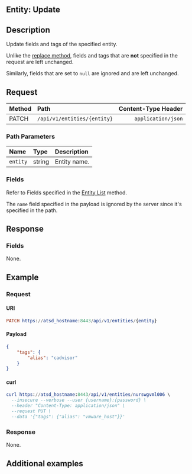 ## Entity: Update

## Description

Update fields and tags of the specified entity.

Unlike the [replace method](create-or-replace.md), fields and tags that are **not** specified in the request are left unchanged.

Similarly, fields that are set to `null` are ignored and are left unchanged.

## Request

| **Method** | **Path** | **Content-Type Header**|
|:---|:---|---:|
| PATCH | `/api/v1/entities/{entity}` | `application/json` |

### Path Parameters

|**Name**|**Type**|**Description**|
|:---|:---|:---|
| `entity` |string|Entity name.|

### Fields

Refer to Fields specified in the [Entity List](list.md#fields) method.

The `name` field specified in the payload is ignored by the server since it's specified in the path.

## Response

### Fields

None.

## Example

### Request

#### URI

```elm
PATCH https://atsd_hostname:8443/api/v1/entities/{entity}
```

#### Payload

```json
{
    "tags": {
        "alias": "cadvisor"
    }
}
```

#### curl

```elm
curl https://atsd_hostname:8443/api/v1/entities/nurswgvml006 \
  --insecure --verbose --user {username}:{password} \
  --header "Content-Type: application/json" \
  --request PUT \
  --data '{"tags": {"alias": "vmware_host"}}'
```

### Response

None.

## Additional examples
